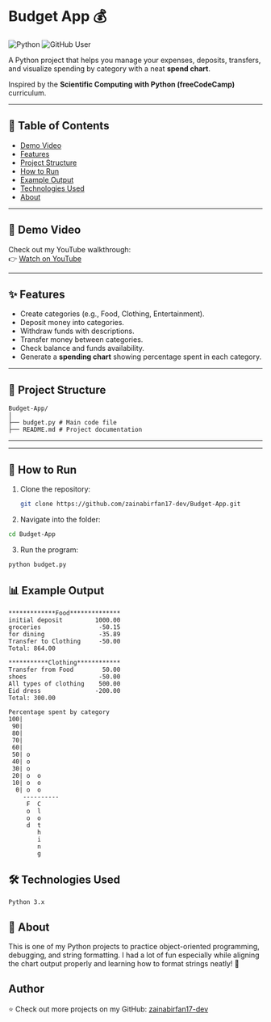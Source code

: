 # Budget App 💰

![Python](https://img.shields.io/badge/Python-3.x-blue?logo=python)
![GitHub User](https://img.shields.io/badge/GitHub-zainabirfan17--dev-black?logo=github)

A Python project that helps you manage your expenses, deposits, transfers, and visualize spending by category with a neat **spend chart**.  

Inspired by the **Scientific Computing with Python (freeCodeCamp)** curriculum.  

---

## 📑 Table of Contents
- [Demo Video](#-demo-video)
- [Features](#-features)
- [Project Structure](#-project-structure)
- [How to Run](#-how-to-run)
- [Example Output](#-example-output)
- [Technologies Used](#%EF%B8%8F-technologies-used)
- [About](#-about)

---

## 🎥 Demo Video
Check out my YouTube walkthrough:  
👉 [Watch on YouTube](https://youtu.be/n_lWeHNgZ94)

---

## ✨ Features
- Create categories (e.g., Food, Clothing, Entertainment).
- Deposit money into categories.
- Withdraw funds with descriptions.
- Transfer money between categories.
- Check balance and funds availability.
- Generate a **spending chart** showing percentage spent in each category.

---

## 📂 Project Structure
```
Budget-App/
│
├── budget.py # Main code file
├── README.md # Project documentation
```

---


---

## 🚀 How to Run
1. Clone the repository:
   ```bash
   git clone https://github.com/zainabirfan17-dev/Budget-App.git

2. Navigate into the folder:
```bash
cd Budget-App
```

3. Run the program:
```bash
python budget.py
```
## 📊 Example Output
```
*************Food**************
initial deposit         1000.00
groceries                -50.15
for dining               -35.89
Transfer to Clothing     -50.00
Total: 864.00

***********Clothing************
Transfer from Food        50.00
shoes                    -50.00
All types of clothing    500.00
Eid dress               -200.00
Total: 300.00

Percentage spent by category
100|          
 90|          
 80|          
 70|          
 60|          
 50| o        
 40| o        
 30| o        
 20| o  o     
 10| o  o     
  0| o  o     
    ----------
     F  C     
     o  l     
     o  o     
     d  t     
        h     
        i     
        n     
        g     
```
## 🛠️ Technologies Used
```
Python 3.x
```
## 📌 About

This is one of my Python projects to practice object-oriented programming, debugging, and string formatting.
I had a lot of fun especially while aligning the chart output properly and learning how to format strings neatly! 🎉
## Author 
⭐ Check out more projects on my GitHub: [zainabirfan17-dev](https://github.com/zainabirfan17-dev)




